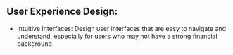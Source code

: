 ## User Experience Design:
 - Intuitive Interfaces: Design user interfaces that are easy to navigate and understand, especially for users who may not have a strong financial background.
